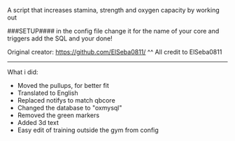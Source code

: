 A script that increases stamina, strength and oxygen capacity by working out

###SETUP#### in the config file change it for the name of your core and triggers add the SQL and your done!

Original creator: https://github.com/ElSeba0811/
^^ All credit to ElSeba0811

------
What i did:

- Moved the pullups, for better fit
- Translated to English
- Replaced notifys to match qbcore
- Changed the database to "oxmysql"
- Removed the green markers
- Added 3d text
- Easy edit of training outside the gym from config